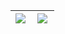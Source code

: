<div width="100%"><a href="https://github.com/anuraghazra/github-readme-stats">

| <img align="left" src="https://github-readme-stats.vercel.app/api?username=MaxWolf-01&show_icons=true&theme=dark&count_private&=true&include_all_commits=true" /> |    <img align="left"  src="https://github-readme-stats.vercel.app/api/top-langs/?username=MaxWolf-01&exclude_repo=TinfProject-2nd-Semester&theme=dark&layout=compact&count_private=true" />  |
|------|------------|
</div>





